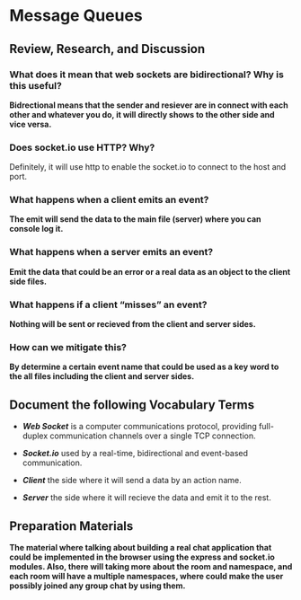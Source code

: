 # Message Queues

## Review, Research, and Discussion

### What does it mean that web sockets are bidirectional? Why is this useful?
**Bidrectional means that the sender and resiever are in connect with each other and whatever you do, it will directly shows to the other side and vice versa.**

### Does socket.io use HTTP? Why?
Definitely, it will use http to enable the socket.io to connect to the host and port.

### What happens when a client emits an event?
**The emit will send the data to the main file (server) where you can console log it.**

### What happens when a server emits an event?
**Emit the data that could be an error or a real data as an object to the client side files.**

### What happens if a client “misses” an event?
**Nothing will be sent or recieved from the client and server sides.**

### How can we mitigate this?
**By determine a certain event name that could be used as a key word to the all files including the client and server sides.**

## Document the following Vocabulary Terms

- **_Web Socket_**  is a computer communications protocol, providing full-duplex communication channels over a single TCP connection.

- **_Socket.io_** used by a real-time, bidirectional and event-based communication.

- **_Client_** the side where it will send a data by an action name.

- **_Server_** the side where it will recieve the data and emit it to the rest.

## Preparation Materials

**The material where talking about building a real chat application that could be implemented in the browser using the express and socket.io modules. Also, there will taking more about the room and namespace, and each room will have a multiple namespaces, where could make the user possibly joined any group chat by using them.**